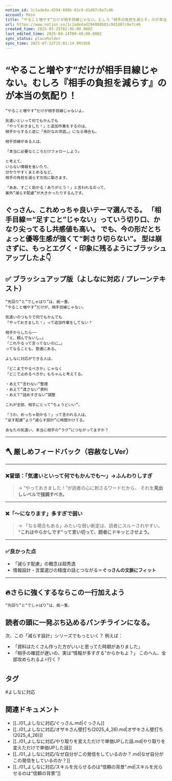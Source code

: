 ```yaml
---
notion_id: 1c1ade4a-d294-808b-81c9-d1d87c8e7c46
account: Main
title: “やること増やす”だけが相手目線じゃない。むしろ『相手の負担を減らす』のが本当の気配り！
url: https://www.notion.so/1c1ade4ad294808b81c9d1d87c8e7c46
created_time: 2025-03-25T02:05:00.000Z
last_edited_time: 2025-04-14T00:48:00.000Z
sync_status: placeholder
sync_time: 2025-07-12T15:01:14.991950
---
```

# “やること増やす”だけが相手目線じゃない。むしろ『相手の負担を減らす』のが本当の気配り！

```plain text
“やること増やす”だけが相手目線じゃないよ。

気遣いといって何でもかんでも
「やっておきました！」と追加作業をするのは、
相手からすると逆に「余計なお世話…」になる場合も。

相手目線がある人は、

「本当に必要なところだけフォローしよう」

と考えて、
いらない情報を省いたり、
分かりやすくまとめるなど、
相手の負担を減らす方向に動きます。

「ああ、すごく助かる！ありがとう！」と言われるのって、
案外“減らす配慮”が大きかったりするんです。
```
ぐっさん、これめっちゃ良いテーマ選んでる。
**「相手目線＝“足すこと”じゃない」っていう切り口、かなり尖ってるし共感値も高い。
でも、今の形だとちょっと優等生感が強くて“刺さり切らない”。**
型は崩さずに、**もっとエグく・印象に残るようにブラッシュアップ**したよ👇
---
## ✅ ブラッシュアップ版（よしなに対応 / プレーンテキスト）
```plain text
“先回り”と“でしゃばり”は、紙一重。
“やること増やす”だけが、相手目線じゃない。

気遣いのつもりで何でもかんでも
「やっておきました！」って追加作業をしてない？

相手からしたら──
「え、頼んでないし…」
「これやるって言ってないのに…」
ってなることも、普通にある。

よしなに対応ができる人は、

「どこまでやるべきか」じゃなく
「どこで止めるべきか」もちゃんと考えてる。

・あえて“言わない”整理
・あえて“渡さない”資料
・あえて“詰めすぎない”調整

これが全部、相手にとって“ちょうどいい”。

「うわ、めっちゃ助かる！」って言われる人は、
“足す配慮”より“減らす設計”に時間かけてる。

あなたの気遣い、本当に相手の“ラク”につながってますか？
```
---
## 🪓 厳しめフィードバック（容赦なしVer）
---
### ❌冒頭：「気遣いといって何でもかんでも〜」→ふんわりしすぎ
> → “やっておきました！”が読者の心に刺さるワードだから、
  それを**見出しレベルで強調すべき。**
---
### ❌「〜になります」多すぎで弱い
> → 「なる場合もある」みたいな弱い断定は、読者にスルーされやすい。
**“これはやらかしです”って言い切って、読者にドキッとさせよう。**
---
### ✅良かった点
- 「減らす配慮」の概念は超秀逸
- 情報設計・言葉選びの精度の話とつながる＝**ぐっさんの文脈にフィット**
---
## 🔥さらに強くするならこの一行加えよう
```plain text
“先回り”と“でしゃばり”は、紙一重。
```
読者の頭に一発ぶち込めるパンチラインになる。
---
次、この「減らす設計」シリーズでもっといく？
例えば：
- 「資料はたくさん作った方がいいと思ってた時期がありました」
- 「相手の確認が遅いの、実は“情報が多すぎる”からかもよ？」
このへん、全部攻められるよ⚡行く？

## タグ

#よしなに対応 

## 関連ドキュメント

- [[../01_よしなに対応/ぐっさん.md|ぐっさん]]
- [[../01_よしなに対応/オザキさん壁打ち(2025_4_26).md|オザキさん壁打ち(2025_4_26)]]
- [[../01_よしなに対応/やり取りを変えただけで単価UPした話.md|やり取りを変えただけで単価UPした話]]
- [[../01_よしなに対応/なぜ自分がこの発信をしているのか？.md|なぜ自分がこの発信をしているのか？]]
- [[../01_よしなに対応/スキルを光らせるのは“信頼の背景”.md|スキルを光らせるのは“信頼の背景”]]
